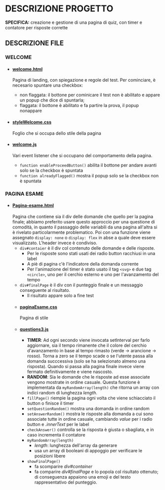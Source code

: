 # DESCRIZIONE PROGETTO
**SPECIFICA:** creazione e gestione di una pagina di quiz, con timer e contatore per risposte corrette
## DESCRIZIONE FILE
### WELCOME
- #### [welcome.html]([url](https://github.com/CiccioSbreng/bw1/blob/main/Build%20Week/Welcome.html))
  Pagina di landing, con spiegazione e regole del test.
  Per cominciare, è necesario spuntare una checkbox: 
  - non flaggata: il bottone per cominicare il test non è abilitato e appare un popup che dice di spuntarla;
  - flaggata: il bottone è abilitato e fa partire la prova, il popup nonappare

- #### [styleWelcome.css]([url](https://github.com/CiccioSbreng/bw1/blob/main/Build%20Week/styleWelcome.css))
  Foglio che si occupa dello stile della pagina

- #### [welcome.js]([url](https://github.com/CiccioSbreng/bw1/blob/main/Build%20Week/welcome.js))
  Vari event listener che si occupano del comportamento della pagina. 
  - `function enableProceedButton()`  abilita il bottone per andare avanti solo se la checkbox è spuntata
  - `function alreadyFlagged()` mostra il popup solo se la checkbox non è spuntata

### PAGINA ESAME
- #### [Pagina-esame.html]([url](https://github.com/CiccioSbreng/bw1/blob/main/Build%20Week/Pagina-esame.html))
  Pagina che contiene sia il div delle domande che quello per la pagina finale; abbiamo preferito usare questo
  approccio per una questione di comodità, in quanto il passaggio delle variabili da una pagina all'altra si è
  rivelato particolarmente problematico. Poi con una funzione viene assegnato `display: none` o `display: flex`
  in abse a quale deve essere visualizzato. L'header invece è condiviso.
  - `div#contaier` è il div col contenuto delle domande e delle risposte.
    - Per le risposte sono stati usati dei radio button racchiusi in una label
    - A piè di pagina c'è l'indicatore della domanda corrente
    - Per l'animazione del timer è stato usato il tag `<svg>` e due tag `<circle>`, uno per il cerchio esterno e
      uno per l'avanzamento del tempo
  - `div#finalPage` è il div con il punteggio finale e un messaggio conseguente al risultato.
    - Il risultato appare solo a fine test
  - #### [paginaEsame.css]([url](https://github.com/CiccioSbreng/bw1/blob/main/Build%20Week/paginaEsame.css))
    Pagina di stile
  - #### [questions3.js](url](https://github.com/CiccioSbreng/bw1/blob/main/Build%20Week/quesitons3.js))
    - **TIMER**:
      Ad ogni secondo viene invocata setInterval per farlo aggiornare, sia il tempo rimanente che il colore
      del cerchio d'avanzamento in base al tempo rimasto (verde -> arancione -> rosso).
      Torna a zero se il tempo scade o se l'utente passa alla domanda succcessiva (solo se ha selezionato
      almeno una risposta).
      Quando si passa alla pagina finale invece viene fermato definitivamente e viene nascosto.
    - **RANDOM**:
      Sia le domande che le risposte ad esse associate vengono mostrate in ordine casuale. Questa funzione è
      implementata da `myRandomArray(length)` che ritorna un array con indici random di lunghezza _length_.
    - `fillPage()` riempie la pagina ogni volta che viene schiacciato il button o finisce il timer
    - `setQuestionRandom()` mostra una domanda in ordine random
    - `setAnswerRandom()` mostra le risposte alla domanda a cui sono associate tutte in ordine casuale, cambiando
      _value_ per i radio button e _.innerText_ per le label
    - `checkAnswer()` controlla se la risposta è giusta o sbagliata, e in caso incrementa il contatore
    - `myRandomArray(length)`
      - _length_: lunghezza dell'array da generare
      - usa un array di booleani di appoggio per verificare le posizioni libere
    - `showFinalPage()`
        - fa scomparire _div#container_
        - fa comparire _div#finalPage_ e lo popola col risultato ottenuto; di conseguenza appaiono una emoji e del
          testo rappresentativo del punteggio.
